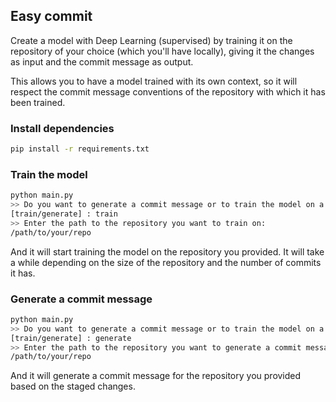 ## Easy commit

Create a model with Deep Learning (supervised) by training it on the repository of your choice (which you'll have locally), giving it the changes as input and the commit message as output.

This allows you to have a model trained with its own context, so it will respect the commit message conventions of the repository with which it has been trained.

### Install dependencies

```bash
pip install -r requirements.txt
```

### Train the model

```bash
python main.py
>> Do you want to generate a commit message or to train the model on a specific repository ?:
[train/generate] : train
>> Enter the path to the repository you want to train on:
/path/to/your/repo
```
And it will start training the model on the repository you provided. It will take a while depending on the size of the repository and the number of commits it has.

### Generate a commit message

```bash
python main.py
>> Do you want to generate a commit message or to train the model on a specific repository ?:
[train/generate] : generate
>> Enter the path to the repository you want to generate a commit message for:
/path/to/your/repo
```
And it will generate a commit message for the repository you provided based on the staged changes.
